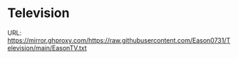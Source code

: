 # Television
URL:
https://mirror.ghproxy.com/https://raw.githubusercontent.com/Eason0731/Television/main/EasonTV.txt
